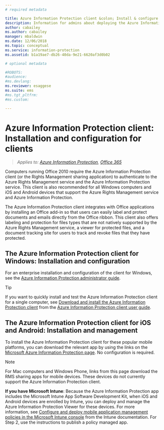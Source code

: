 ```yaml
---
# required metadata

title: Azure Information Protection client &colon; Install & configure
description: Information for admins about deploying the Azure Information Protection client on Windows computers and mobile devices.
author: cabailey
ms.author: cabailey
manager: mbaldwin
ms.date: 12/06/2018
ms.topic: conceptual
ms.service: information-protection
ms.assetid: b1a19ae7-db26-40da-9e21-6620af3d0b02

# optional metadata

#ROBOTS:
#audience:
#ms.devlang:
ms.reviewer: esaggese
ms.suite: ems
#ms.tgt_pltfrm:
#ms.custom:

---
```


# Azure Information Protection client: Installation and configuration for clients

>*Applies to: [Azure Information Protection](https://azure.microsoft.com/pricing/details/information-protection), [Office 365](https://download.microsoft.com/download/E/C/F/ECF42E71-4EC0-48FF-AA00-577AC14D5B5C/Azure_Information_Protection_licensing_datasheet_EN-US.pdf)*

Computers running Office 2010 require the Azure Information Protection client (or the Rights Management sharing application) to authenticate to the Azure Rights Management service and the Azure Information Protection service. This client is also recommended for all Windows computers and iOS and Android devices that support the Azure Rights Management service and Azure Information Protection. 

The Azure Information Protection client integrates with Office applications by installing an Office add-in so that users can easily label and protect documents and emails directly from the Office ribbon. This client also offers labeling and protection for files types that are not natively supported by the Azure Rights Management service, a viewer for protected files, and a document tracking site for users to track and revoke files that they have protected.

## The Azure Information Protection client for Windows: Installation and configuration
For an enterprise installation and configuration of the client for Windows, see the [Azure Information Protection administrator guide](./rms-client/client-admin-guide.md).

> [!TIP]
> If you want to quickly install and test the Azure Information Protection client for a single computer, see [Download and install the Azure Information Protection client](./rms-client/install-client-app.md) from the [Azure Information Protection client user guide](./rms-client/client-user-guide.md).

## The Azure Information Protection client for iOS and Android: Installation and management
To install the Azure Information Protection client for these popular mobile platforms, you can download the relevant app by using the links on the [Microsoft Azure Information Protection page](https://go.microsoft.com/fwlink/?LinkId=303970). No configuration is required.

> [!NOTE]
> For Mac computers and Windows Phone, links from this page download the RMS sharing apps for mobile devices. These devices do not currently support the Azure Information Protection client.

**If you have Microsoft Intune**: Because the Azure Information Protection app includes the Microsoft Intune App Software Development Kit, when iOS and Android devices are enrolled by Intune, you can deploy and manage the Azure Information Protection Viewer for these devices. For more information, see [Configure and deploy mobile application management policies in the Microsoft Intune console](/intune/deploy-use/configure-and-deploy-mobile-application-management-policies-in-the-microsoft-intune-console) from the Intune documentation. For Step 2, use the instructions to publish a policy managed app.



